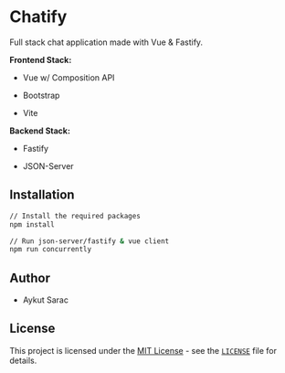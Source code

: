 
# Chatify

Full stack chat application made with Vue & Fastify.

**Frontend Stack:**

* Vue w/ Composition API

* Bootstrap

* Vite

**Backend Stack:**

* Fastify

* JSON-Server

## Installation

```bash
// Install the required packages
npm install

// Run json-server/fastify & vue client
npm run concurrently
```

## Author

* Aykut Sarac

## License

This project is licensed under the [MIT License](https://opensource.org/licenses/MIT) - see the [`LICENSE`](LICENSE) file for details.
